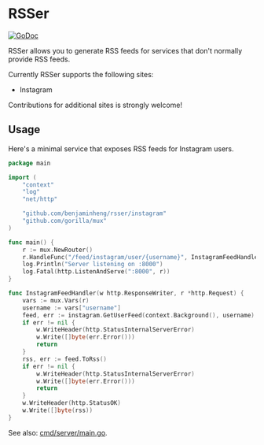 # RSSer

[![GoDoc](https://godoc.org/github.com/benjaminheng/rsser?status.svg)](https://godoc.org/github.com/benjaminheng/rsser)

RSSer allows you to generate RSS feeds for services that don't normally provide
RSS feeds.

Currently RSSer supports the following sites:

- Instagram

Contributions for additional sites is strongly welcome!

## Usage

Here's a minimal service that exposes RSS feeds for Instagram users.

```go
package main

import (
	"context"
	"log"
	"net/http"

	"github.com/benjaminheng/rsser/instagram"
	"github.com/gorilla/mux"
)

func main() {
	r := mux.NewRouter()
	r.HandleFunc("/feed/instagram/user/{username}", InstagramFeedHandler)
	log.Println("Server listening on :8000")
	log.Fatal(http.ListenAndServe(":8000", r))
}

func InstagramFeedHandler(w http.ResponseWriter, r *http.Request) {
	vars := mux.Vars(r)
	username := vars["username"]
	feed, err := instagram.GetUserFeed(context.Background(), username)
	if err != nil {
		w.WriteHeader(http.StatusInternalServerError)
		w.Write([]byte(err.Error()))
		return
	}
	rss, err := feed.ToRss()
	if err != nil {
		w.WriteHeader(http.StatusInternalServerError)
		w.Write([]byte(err.Error()))
		return
	}
	w.WriteHeader(http.StatusOK)
	w.Write([]byte(rss))
}
```

See also: [cmd/server/main.go](./cmd/server/main.go).
